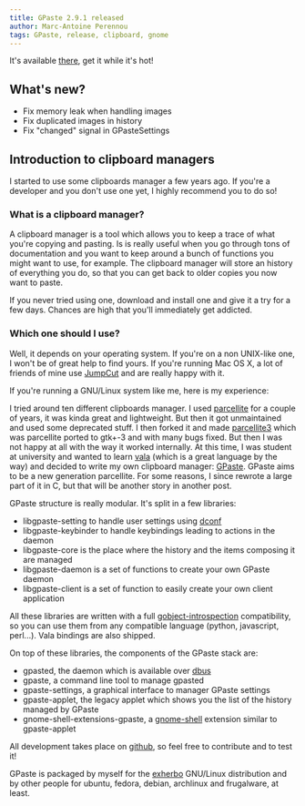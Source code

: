 ```yaml
---
title: GPaste 2.9.1 released
author: Marc-Antoine Perennou
tags: GPaste, release, clipboard, gnome
---
```


It's available [there](https://github.com/Keruspe/GPaste/downloads), get it while it's hot!

## What's new?

* Fix memory leak when handling images
* Fix duplicated images in history
* Fix "changed" signal in GPasteSettings

## Introduction to clipboard managers

I started to use some clipboards manager a few years ago. If you're a developer and you don't use one yet, I highly
recommend you to do so!

### What is a clipboard manager?

A clipboard manager is a tool which allows you to keep a trace of what you're copying and pasting. Is is really useful
when you go through tons of documentation and you want to keep around a bunch of functions you might want to use, for
example. The clipboard manager will store an history of everything you do, so that you can get back to older copies you
now want to paste.

If you never tried using one, download and install one and give it a try for a few days. Chances are high that you'll
immediately get addicted.

### Which one should I use?

Well, it depends on your operating system. If you're on a non UNIX-like one, I won't be of great help to find yours.
If you're running Mac OS X, a lot of friends of mine use [JumpCut](http://jumpcut.sourceforge.net/) and are really happy
with it.

If you're running a GNU/Linux system like me, here is my experience:

I tried around ten different clipboards manager. I used [parcellite](http://parcellite.sourceforge.net/) for a couple of
years, it was kinda great and lightweight. But then it got unmaintained and used some deprecated stuff. I then forked it
and made [parcellite3](https://github.com/Keruspe/parcellite3) which was parcellite ported to gtk+-3 and with many bugs
fixed. But then I was not happy at all with the way it worked internally. At this time, I was student at university and
wanted to learn [vala](https://live.gnome.org/Vala/) (which is a great language by the way) and decided to write my own
clipboard manager: [GPaste](https://github.com/Keruspe/GPaste/). GPaste aims to be a new generation parcellite.
For some reasons, I since rewrote a large part of it in C, but that will be another story in another post.

GPaste structure is really modular. It's split in a few libraries:

* libgpaste-setting to handle user settings using [dconf](https://live.gnome.org/dconf)
* libgpaste-keybinder to handle keybindings leading to actions in the daemon
* libgpaste-core is the place where the history and the items composing it are managed
* libgpaste-daemon is a set of functions to create your own GPaste daemon
* libgpaste-client is a set of function to easily create your own client application

All these libraries are written with a full [gobject-introspection](https://live.gnome.org/GObjectIntrospection)
compatibility, so you can use them from any compatible language (python, javascript, perl...). Vala bindings are also
shipped.

On top of these libraries, the components of the GPaste stack are:

* gpasted, the daemon which is available over [dbus](http://www.freedesktop.org/wiki/Software/dbus)
* gpaste, a command line tool to manage gpasted
* gpaste-settings, a graphical interface to manager GPaste settings
* gpaste-applet, the legacy applet which shows you the list of the history managed by GPaste
* gnome-shell-extensions-gpaste, a [gnome-shell](https://live.gnome.org/GnomeShell) extension similar to gpaste-applet

All development takes place on [github](https://github.com/), so feel free to contribute and to test it!

GPaste is packaged by myself for the [exherbo](http://exherbo.org/) GNU/Linux distribution and by other people for
ubuntu, fedora, debian, archlinux and frugalware, at least.
